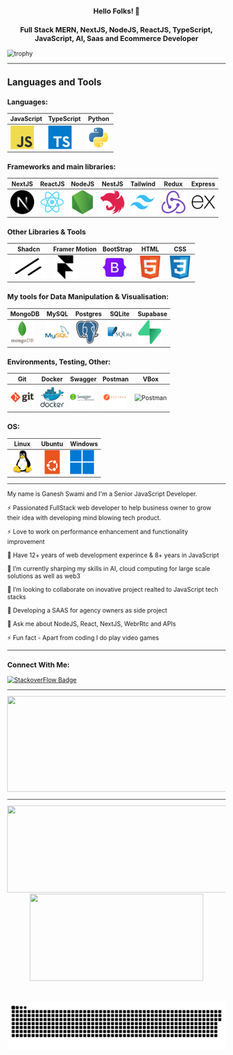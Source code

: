 <h3 align="center"> Hello Folks! 👋 </h3>
<h3 align="center">Full Stack MERN, NextJS, NodeJS, ReactJS, TypeScript, JavaScript, AI, Saas and Ecommerce Developer</h3>

![trophy](https://github-profile-trophy.vercel.app/?username=ganesh-swami&title=Stars,Followers,Commits,Repositories,MultipleLang,PullRequest&theme=onedark)


---
<!--
### Languages and Tools : Removed


![JavaScript](https://img.shields.io/badge/JavaScript-F7DF1E?style=flat-square&logo=javascript&logoColor=black)
![TypeScript](https://img.shields.io/badge/TypeScript-007ACC?style=flat-square&logo=typescript&logoColor=white)
![Node.js](https://img.shields.io/badge/Node.js-43853D?style=flat-square&logo=node.js&logoColor=white)
![React.js](https://img.shields.io/badge/React.js-0081CB?style=flat-square&logo=react&logoColor=61DAFB)
![Next.js](https://img.shields.io/badge/Next.js-f7f7f7?style=flastic&logo=Next.js&logoColor=000000)
![Redux](https://img.shields.io/badge/Redux-black?style=flastic&logo=Redux&logoColor=764ABC)
![NestJS](https://img.shields.io/badge/Nestjs-000000?style=flat-square&logo=nestjs&logoColor=D9224D)
![WebRtc](https://img.shields.io/badge/WebRtc-ddd?style=flat-square&logo=webrtc&logoColor=333333)


![Tailwind](https://img.shields.io/badge/Tailwind-f7f7f7?style=flastic&logo=tailwindcss&logoColor=06B6D4)
![Bootstrap](https://img.shields.io/badge/Bootstrap-563D7C?style=flat-square&logo=bootstrap&logoColor=white)
![MUI](https://img.shields.io/badge/mui-007FFF?style=flastic&logo=mui&logoColor=white)
![HTML](https://img.shields.io/badge/HTML5-E34F26?style=flat-square&logo=html5&logoColor=white)
![CSS3](https://img.shields.io/badge/CSS3-1572B6?style=flat-square&logo=css3&logoColor=white)



![MySQL](https://img.shields.io/badge/MySQL-005C84?style=flat-square&logo=mysql&logoColor=white)
![PostgreSQL](https://img.shields.io/badge/PostgreSQL-31658D?style=flastic&logo=PostgreSQL&logoColor=white)
![MongoDB](https://img.shields.io/badge/MongoDB-F7F7F7?style=flat-square&logo=mongodb&logoColor=49A248)
![Redis](https://img.shields.io/badge/redis-%23DD0031.svg?&style=flat-square&logo=redis&logoColor=white)



![Figma](https://img.shields.io/badge/Figma-f7f7f7?style=flastic&logo=Figma&logoColor=F24E1E)
![VS Code](https://img.shields.io/badge/VisualStudio-2C2B30?style=flastic&logo=VisualStudioCode&logoColor=007ACC)
![Postman](https://img.shields.io/badge/Postman-f7f7f7?style=flastic&logo=Postman&logoColor=FF6C37)
![Docker](https://img.shields.io/badge/Docker-0CC1F3?style=flat-square&logo=docker&logoColor=white)
![AWS](https://img.shields.io/badge/AWS-232F3E?style=flat-square&logo=amazonaws&logoColor=white)

-->

## Languages and Tools 
<div>

### Languages:
| JavaScript | TypeScript | Python |
|----------|----------|----------|
|  <img src="https://github.com/devicons/devicon/blob/master/icons/javascript/javascript-original.svg" title="JavaScript" alt="JavaScript" width="55" height="55"/>  | <img src="https://github.com/devicons/devicon/blob/master/icons/typescript/typescript-original.svg" title="TypeScript" alt="TypeScript" width="55" height="55"/> |  <img src="https://github.com/devicons/devicon/blob/master/icons/python/python-original.svg" title="Python"  alt="Python" width="55" height="55"/> |
  

### Frameworks and main libraries:

| NextJS | ReactJS | NodeJS | NestJS | Tailwind | Redux | Express
|----------|----------|----------|----------|----------|----------|----------|
|  <img src="https://github.com/devicons/devicon/blob/master/icons/nextjs/nextjs-original.svg" title="nextjs"  alt="nextjs" width="55" height="55"/>|  <img src="https://github.com/devicons/devicon/blob/master/icons/react/react-original.svg" title="react"  alt="react" width="55" height="55"/>|  <img src="https://github.com/devicons/devicon/blob/master/icons/nodejs/nodejs-original.svg" title="Nodejs" alt="Nodejs" width="55" height="55"/>|  <img src="https://github.com/devicons/devicon/blob/master/icons/nestjs/nestjs-original.svg" title="nestjs" alt="nestjs" width="55" height="55"/>|  <img src="https://github.com/devicons/devicon/blob/master/icons/tailwindcss/tailwindcss-original.svg" title="tailwindcss" alt="tailwindcss" width="55" height="55"/>| <img src="https://github.com/devicons/devicon/blob/master/icons/redux/redux-original.svg" title="redux" alt="redux" width="55" height="55"/>|  <img src="https://github.com/devicons/devicon/blob/master/icons/express/express-original.svg" title="redux" alt="redux" width="55" height="55"/>|

### Other Libraries & Tools
 
| Shadcn | Framer Motion | BootStrap | HTML | CSS |
|----------|----------|----------|----------|----------|
|<img src="assets/shadcnui.svg" alt="msf" width="85" height="55" />|<img src="https://github.com/devicons/devicon/blob/master/icons/framermotion/framermotion-original.svg" title="framermotion" alt="framermotion" width="55" height="55"/>|<img src="https://github.com/devicons/devicon/blob/master/icons/bootstrap/bootstrap-original.svg" title="bootstrap" alt="bootstrap" width="55" height="55"/> | <img src="https://github.com/devicons/devicon/blob/master/icons/html5/html5-original.svg" title="html5" alt="html5" width="55" height="55"/> | <img src="https://github.com/devicons/devicon/blob/master/icons/css3/css3-original.svg" title="css3" alt="css3" width="55" height="55"/>


### My tools for Data Manipulation & Visualisation:

| MongoDB | MySQL | Postgres | SQLite | Supabase |
|----------|----------|----------|----------|----------|
|<img src="https://github.com/devicons/devicon/blob/master/icons/mongodb/mongodb-original-wordmark.svg" title="mongodb" alt="mongodb" width="55" height="55"/>|<img src="https://github.com/devicons/devicon/blob/master/icons/mysql/mysql-original-wordmark.svg" title="MySQL" alt="MySQL" width="55" height="55"/>|<img src="https://github.com/devicons/devicon/blob/master/icons/postgresql/postgresql-original.svg" title="pg" alt="pg" width="55" height="55"/>|<img src="https://github.com/devicons/devicon/blob/master/icons/sqlite/sqlite-original-wordmark.svg" title="SQLite" alt="SQLite" width="55" height="55"/>|<img src="https://github.com/devicons/devicon/blob/master/icons/supabase/supabase-original.svg" title="supabase" alt="supabase" width="55" height="55"/> |

  
### Environments, Testing, Other:

| Git | Docker | Swagger | Postman | VBox |
|----------|----------|----------|----------|----------|
|<img src="https://github.com/devicons/devicon/blob/master/icons/git/git-original-wordmark.svg" title="Git" alt="Git" width="55" height="55"/>|<img src="https://github.com/devicons/devicon/blob/master/icons/docker/docker-original-wordmark.svg" title="Docker" alt="Docker" width="55" height="55"/>|  <img src="https://github.com/devicons/devicon/blob/master/icons/swagger/swagger-original-wordmark.svg" title="Swagger" alt="Swagger" width="55" height="55"/>|  <img src="https://github.com/devicons/devicon/blob/master/icons/postman/postman-original-wordmark.svg" title="Postman" alt="Postman" width="55" height="55"/>|<img src="https://banner2.cleanpng.com/20190501/xvt/kisspng-computer-icons-virtualbox-portable-network-graphic-virtualbox-icon-of-line-style-available-in-svg-5cca247f73f9e3.6112721115567514874751.jpg" title="Postman" alt="Postman" width="55" height="55"/>


### OS:

| Linux | Ubuntu | Windows
|----------|----------|----------|
| <img src="https://github.com/devicons/devicon/blob/master/icons/linux/linux-original.svg" title="Linux" alt="Linux" width="55" height="55"/> | <img src="https://github.com/devicons/devicon/blob/master/icons/ubuntu/ubuntu-original.svg" title="Ubuntu" alt="Ubuntu" width="55" height="55"/> |<img src="https://github.com/devicons/devicon/blob/master/icons/windows11/windows11-original.svg" title="Windows" alt="Windows" width="55" height="55"/> |





---
 <p align="left">My name is Ganesh Swami and I'm a Senior JavaScript Developer.
  
⚡ Passionated FullStack web developer to help business owner to grow their idea with developing mind blowing tech product.


⚡ Love to work on performance enhancement and functionality improvement 

🌱 Have 12+ years of web development experince & 8+ years in JavaScript

🌱 I’m currently sharping my skills in AI, cloud computing for large scale solutions as well as web3

👯 I’m looking to collaborate on inovative project realted to JavaScript tech stacks

👯 Developing a SAAS for agency owners as side project

<!--👨‍💻 All of my projects are available at [my website](https://avinyaweb.com) -->

<!-- 📝 I’m available on [LinkedIn](https://www.linkedin.com/in/ganesh-swami/) -->

👀 Ask me about NodeJS, React, NextJS, WebrRtc and APIs

⚡ Fun fact  - Apart from coding I do play video games


---
### Connect With Me:

<!-- [![Linkedin Badge](https://img.shields.io/badge/LinkedIn-0077B5?style=for-the-badge&logo=linkedin&logoColor=white)](https://www.linkedin.com/in/ganesh-swami/) -->
[![StackoverFlow Badge](https://img.shields.io/badge/StackoverFlow-ddd?style=for-the-badge&logo=stackoverflow&logoColor=F58025)](https://stackoverflow.com/users/5326034/ganesh/)

---

<p align="center">
  <img width="800" height="220" src="https://streak-stats.demolab.com?user=ganesh-swami&theme=highcontrast&hide_border=true&border_radius=5&card_width=800">
</p>


---




<p align="center">
  <img width="600" height="200" src="https://github-readme-stats.vercel.app/api?username=ganesh-swami&show_icons=true&theme=vision-friendly-dark">
  <img width="400" height="200" src="https://github-readme-stats.vercel.app/api/top-langs/?username=ganesh-swami&size_weight=0.0005&count_weight=0.3&layout=compact&theme=vision-friendly-dark">
</p>
 


<div id="header" align="center">
  <img src="https://komarev.com/ghpvc/?username=ganesh-swami&style=for-the-badge&color=orange" alt=""/>
</div>

<p align="center">
 <img width="1000" src="assets/github-snake.svg" alt="snake"/>
</p>


<!-- ![](https://komarev.com/ghpvc/?username=ganesh-swami&color=brightgreen) -->


<!--
**ganesh-swami/ganesh-swami** is a ✨ _special_ ✨ repository because its `README.md` (this file) appears on your GitHub profile.

Here are some ideas to get you started:

- 🔭 I’m currently working on ...
- 🌱 I’m currently learning ...
- 👯 I’m looking to collaborate on ...
- 🤔 I’m looking for help with ...
- 💬 Ask me about ...
- 📫 How to reach me: ...
- 😄 Pronouns: ...
- ⚡ Fun fact: ...
-->
